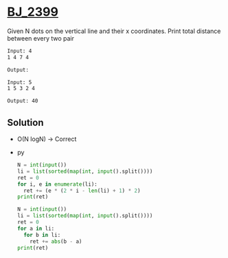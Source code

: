 # [BJ_2399](https://acmicpc.net/problem/2399)

Given N dots on the vertical line and their x coordinates.
Print total distance between every two pair

```txt
Input: 4
1 4 7 4

Output:

Input: 5
1 5 3 2 4

Output: 40
```

## Solution

* O(N logN) → Correct

* py

  ```py
  N = int(input())
  li = list(sorted(map(int, input().split())))
  ret = 0
  for i, e in enumerate(li):
    ret += (e * (2 * i - len(li) + 1) * 2)
  print(ret)

  N = int(input())
  li = list(sorted(map(int, input().split())))
  ret = 0
  for a in li:
    for b in li:
      ret += abs(b - a)
  print(ret)
  ```

